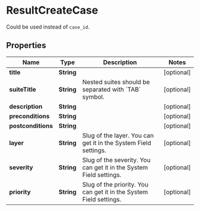

# ResultCreateCase

Could be used instead of `case_id`.

## Properties

| Name | Type | Description | Notes |
|------------ | ------------- | ------------- | -------------|
|**title** | **String** |  |  [optional] |
|**suiteTitle** | **String** | Nested suites should be separated with &#x60;TAB&#x60; symbol. |  [optional] |
|**description** | **String** |  |  [optional] |
|**preconditions** | **String** |  |  [optional] |
|**postconditions** | **String** |  |  [optional] |
|**layer** | **String** | Slug of the layer. You can get it in the System Field settings. |  [optional] |
|**severity** | **String** | Slug of the severity. You can get it in the System Field settings. |  [optional] |
|**priority** | **String** | Slug of the priority. You can get it in the System Field settings. |  [optional] |



